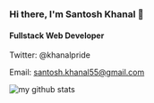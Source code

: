 ### Hi there, I'm Santosh Khanal 👋
#### Fullstack Web Developer

Twitter: @khanalpride

Email: santosh.khanal55@gmail.com


![my github stats](https://github-readme-stats.vercel.app/api?username=khanalpride&show_icons=true&theme=dark)

<!--
**khanalpride/khanalpride** is a ✨ _special_ ✨ repository because its `README.md` (this file) appears on your GitHub profile.

Here are some ideas to get you started:

- 🔭 I’m currently working on ...
- 🌱 I’m currently learning ...
- 👯 I’m looking to collaborate on ...
- 🤔 I’m looking for help with ...
- 💬 Ask me about ...
- 📫 How to reach me: ...
- 😄 Pronouns: ...
- ⚡ Fun fact: ...
-->
